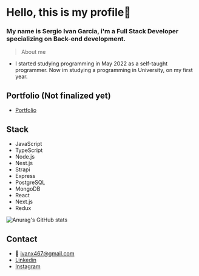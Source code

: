 # Hello, this is my profile👋

### My name is Sergio Ivan Garcia, i'm a Full Stack Developer specializing on Back-end development.
> About me
- I started studying programming in May 2022 as a self-taught programmer. Now im studying a programming in University, on my first year.

## Portfolio (Not finalized yet)
- [Portfolio](https://portfolio-ivan-garcia.vercel.app/)

## Stack
- JavaScript
- TypeScript
- Node.js
- Nest.js
- Strapi
- Express
- PostgreSQL
- MongoDB
- React
- Next.js
- Redux

![Anurag's GitHub stats](https://github-readme-stats.vercel.app/api?username=x1vaan&show_icons=true&theme=tokyonight)

## Contact
- 📧 ivanx467@gmail.com
- [Linkedin](https://www.linkedin.com/in/sergio-ivan-garcia/)
- [Instagram](https://www.instagram.com/_garciaivann/)

